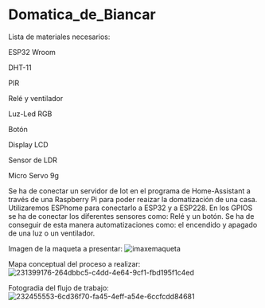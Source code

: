 # Domatica_de_Biancar
Lista de materiales necesarios:

ESP32 Wroom

DHT-11
	
PIR 	

Relé y ventilador

Luz-Led RGB
	
Botón
	
Display LCD

Sensor de LDR

Micro Servo 9g




Se ha de conectar un servidor de Iot en el programa de Home-Assistant a través de una Raspberry Pi para poder reaizar la domatización de una casa.
Utilizaremos ESPhome para conectarlo a ESP32 y a ESP228. En los GPIOS se ha de conectar los diferentes sensores como: Relé y un botón. Se ha de conseguir de esta
manera automatizaciones como: el encendido y apagado de una luz o un ventilador.

Imagen de la maqueta a presentar:
![imaxemaqueta](https://user-images.githubusercontent.com/129267075/233951097-6ec4b2ef-3e38-4368-beca-d6d0a47e8d5c.png)

Mapa conceptual del proceso a realizar:
![231399176-264dbbc5-c4dd-4e64-9cf1-fbd195f1c4ed](https://user-images.githubusercontent.com/129267075/233951381-2a1c467e-4c12-491b-b8e0-ccb0ca1052f2.png)

Fotogradia del flujo de trabajo:
![232455553-6cd36f70-fa45-4eff-a54e-6ccfcdd84681](https://user-images.githubusercontent.com/129267075/233951861-bc7e0b27-21d0-4e52-a4e6-ebcff3281b6f.png)



